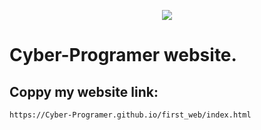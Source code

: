 <p align="center">
  <img src="https://github.com/Cyber-Programer/first_web/assets/125746506/80cd9a31-d552-4e45-b918-0832b5258188">
</p>


# Cyber-Programer website.

## Coppy my website link:
```bash
https://Cyber-Programer.github.io/first_web/index.html
```
